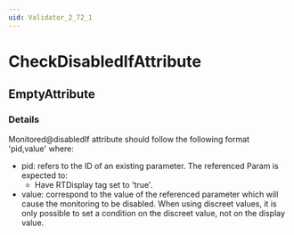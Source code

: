 ```yaml
---
uid: Validator_2_72_1
---
```


# CheckDisabledIfAttribute

## EmptyAttribute

<!-- Description, Properties, ... sections are auto-generated. -->
<!-- REPLACE ME AUTO-GENERATION -->

### Details

Monitored@disabledIf attribute should follow the following format 'pid,value' where:
- pid: refers to the ID of an existing parameter.
  The referenced Param is expected to:
    - Have RTDisplay tag set to 'true'.
- value: correspond to the value of the referenced parameter which will cause the monitoring to be disabled.
  When using discreet values, it is only possible to set a condition on the discreet value, not on the display value.

<!-- Uncomment to add example code -->
<!--### Example code-->

